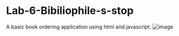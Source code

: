 # Lab-6-Bibiliophile-s-stop
A basic book ordering application using html and javascript.
![image](https://user-images.githubusercontent.com/68218730/149614712-ecbd921d-153e-4e47-8977-b4109af0870d.png)
